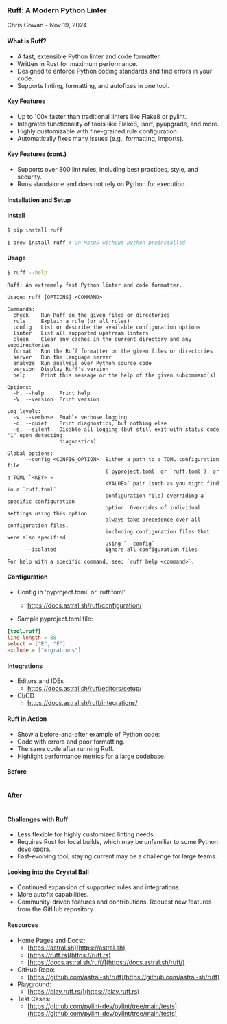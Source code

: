### Ruff: A Modern Python Linter

Chris Cowan - Nov 19, 2024



#### What is Ruff?
- A fast, extensible Python linter and code formatter.
- Written in Rust for maximum performance.
- Designed to enforce Python coding standards and find errors in your code.
- Supports linting, formatting, and autofixes in one tool.



#### Key Features
- Up to 100x faster than traditional linters like Flake8 or pylint.
- Integrates functionality of tools like Flake8, isort, pyupgrade, and more.
- Highly customizable with fine-grained rule configuration.
- Automatically fixes many issues (e.g., formatting, imports).


#### Key Features (cont.)
- Supports over 800 lint rules, including best practices, style, and security.
- Runs standalone and does not rely on Python for execution.



#### Installation and Setup
#### Install
```bash
$ pip install ruff

$ brew install ruff # On MacOS without python preinstalled
```


#### Usage
```bash
$ ruff --help
```
```text
Ruff: An extremely fast Python linter and code formatter.

Usage: ruff [OPTIONS] <COMMAND>

Commands:
  check    Run Ruff on the given files or directories
  rule     Explain a rule (or all rules)
  config   List or describe the available configuration options
  linter   List all supported upstream linters
  clean    Clear any caches in the current directory and any subdirectories
  format   Run the Ruff formatter on the given files or directories
  server   Run the language server
  analyze  Run analysis over Python source code
  version  Display Ruff's version
  help     Print this message or the help of the given subcommand(s)

Options:
  -h, --help     Print help
  -V, --version  Print version

Log levels:
  -v, --verbose  Enable verbose logging
  -q, --quiet    Print diagnostics, but nothing else
  -s, --silent   Disable all logging (but still exit with status code "1" upon detecting
                 diagnostics)

Global options:
      --config <CONFIG_OPTION>  Either a path to a TOML configuration file
                                (`pyproject.toml` or `ruff.toml`), or a TOML `<KEY> =
                                <VALUE>` pair (such as you might find in a `ruff.toml`
                                configuration file) overriding a specific configuration
                                option. Overrides of individual settings using this option
                                always take precedence over all configuration files,
                                including configuration files that were also specified
                                using `--config`
      --isolated                Ignore all configuration files

For help with a specific command, see: `ruff help <command>`.
```


#### Configuration

- Config in 'pyproject.toml' or 'ruff.toml'
  - https://docs.astral.sh/ruff/configuration/

- Sample pyproject.toml file:

```toml
[tool.ruff]
line-length = 88
select = ["E", "F"]
exclude = ["migrations"]
```


#### Integrations
- Editors and IDEs
  - https://docs.astral.sh/ruff/editors/setup/
- CI/CD
  - https://docs.astral.sh/ruff/integrations/



#### Ruff in Action

- Show a before-and-after example of Python code:
- Code with errors and poor formatting.
- The same code after running Ruff.
- Highlight performance metrics for a large codebase.


#### Before
```python
```


#### After
```python
```


#### Challenges with Ruff
- Less flexible for highly customized linting needs.
- Requires Rust for local builds, which may be unfamiliar to some Python developers.
- Fast-evolving tool; staying current may be a challenge for large teams.



#### Looking into the Crystal Ball
- Continued expansion of supported rules and integrations.
- More autofix capabilities.
- Community-driven features and contributions. Request new features from the GitHub repository



#### Resources
- Home Pages and Docs::
  - [https://astral.sh](https://astral.sh)
  - [https://ruff.rs](https://ruff.rs)
  - [https://docs.astral.sh/ruff/](https://docs.astral.sh/ruff/)
- GitHub Repo:
  - [https://github.com/astral-sh/ruff](https://github.com/astral-sh/ruff)
- Playground:
  - [https://play.ruff.rs/](https://play.ruff.rs)
- Test Cases:
  - [https://github.com/pylint-dev/pylint/tree/main/tests](https://github.com/pylint-dev/pylint/tree/main/tests)
